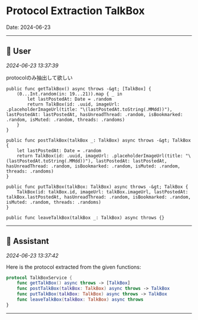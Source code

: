 # Protocol Extraction TalkBox

Date: 2024-06-23

---

## 👤 User
*2024-06-23 13:37:39*

protocolのみ抽出して欲しい

    public func getTalkBox() async throws -&gt; [TalkBox] {
        (0...Int.random(in: 19...21)).map { _ in
            let lastPostedAt: Date = .random
            return TalkBox(id: .uuid, imageUrl: .placeholderImageUrl(title: "\(lastPostedAt.toString(.MMdd))"), lastPostedAt: lastPostedAt, hasUnreadThread: .random, isBookmarked: .random, isMuted: .random, threads: .randoms)
        }
    }

    public func postTalkBox(talkBox _: TalkBox) async throws -&gt; TalkBox {
        let lastPostedAt: Date = .random
        return TalkBox(id: .uuid, imageUrl: .placeholderImageUrl(title: "\(lastPostedAt.toString(.MMdd))"), lastPostedAt: lastPostedAt, hasUnreadThread: .random, isBookmarked: .random, isMuted: .random, threads: .randoms)
    }

    public func putTalkBox(talkBox: TalkBox) async throws -&gt; TalkBox {
        TalkBox(id: talkBox.id, imageUrl: talkBox.imageUrl, lastPostedAt: talkBox.lastPostedAt, hasUnreadThread: .random, isBookmarked: .random, isMuted: .random, threads: .randoms)
    }

    public func leaveTalkBox(talkBox _: TalkBox) async throws {}

---

## 🤖 Assistant
*2024-06-23 13:37:42*

Here is the protocol extracted from the given functions:

```swift
protocol TalkBoxService {
    func getTalkBox() async throws -> [TalkBox]
    func postTalkBox(talkBox: TalkBox) async throws -> TalkBox
    func putTalkBox(talkBox: TalkBox) async throws -> TalkBox
    func leaveTalkBox(talkBox: TalkBox) async throws
}
```

---
